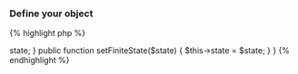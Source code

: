 ### Define your object

{% highlight php %}
<?php
class MyDocument implements Finite\StatefulInterface
{
    private $state;
    public function getFiniteState()
    {
        return $this->state;
    }
    public function setFiniteState($state)
    {
        $this->state = $state;
    }
}

{% endhighlight %}
